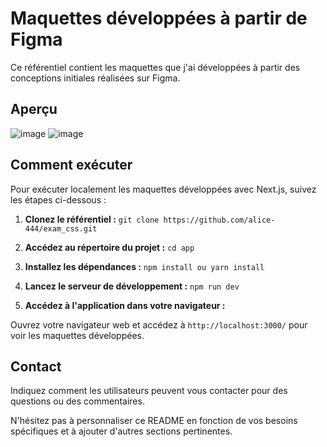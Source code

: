 # Maquettes développées à partir de Figma

Ce référentiel contient les maquettes que j'ai développées à partir des conceptions initiales réalisées sur Figma.

## Aperçu

![image](https://github.com/alice-444/exam_css/assets/91722431/580b4257-82ca-4bd1-8e12-2f8f5c8c35e1)
![image](https://github.com/alice-444/exam_css/assets/91722431/9538636e-6f92-4b63-ba0f-314dac733fef)

## Comment exécuter

Pour exécuter localement les maquettes développées avec Next.js, suivez les étapes ci-dessous :

1. **Clonez le référentiel :**
   `git clone https://github.com/alice-444/exam_css.git`
2. **Accédez au répertoire du projet :**
  `cd app`
3. **Installez les dépendances :**
   `npm install ou yarn install`
4. **Lancez le serveur de développement :**
   `npm run dev`

5. **Accédez à l'application dans votre navigateur :**

Ouvrez votre navigateur web et accédez à `http://localhost:3000/` pour voir les maquettes développées.

## Contact

Indiquez comment les utilisateurs peuvent vous contacter pour des questions ou des commentaires.

N'hésitez pas à personnaliser ce README en fonction de vos besoins spécifiques et à ajouter d'autres sections pertinentes.
